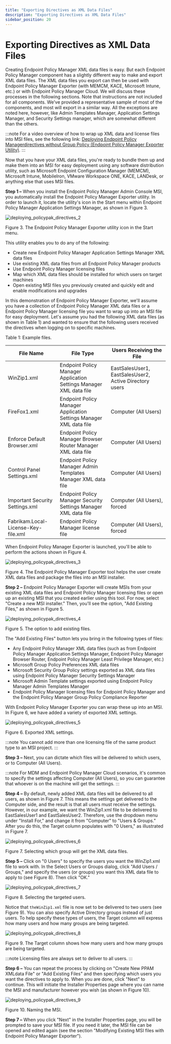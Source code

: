 ```yaml
---
title: "Exporting Directives as XML Data Files"
description: "Exporting Directives as XML Data Files"
sidebar_position: 20
---
```


# Exporting Directives as XML Data Files

Creating Endpoint Policy Manager XML data files is easy. But each Endpoint Policy Manager component
has a slightly different way to make and export XML data files. The XML data files you export can
then be used with Endpoint Policy Manager Exporter (with MEMCM, KACE, Microsoft Intune, etc.) or
with Endpoint Policy Manager Cloud. We will discuss these processes in the following sections. Note
that instructions are not included for all components. We've provided a representative sample of
most of the components, and most will export in a similar way. All the exceptions are noted here,
however, like Admin Templates Manager, Application Settings Manager, and Security Settings manager,
which are somewhat different than the others.

:::note
For a video overview of how to wrap up XML data and license files into MSI files, see the
following link:
[Deploying Endpoint Policy Managerdirectives without Group Policy (Endpoint Policy Manager Exporter Utility)](/docs/endpointpolicymanager/deliverymethods/mdm/videos/exportingtips/exporterutility.md).
:::


Now that you have your XML data files, you're ready to bundle them up and make them into an MSI for
easy deployment using any software distribution utility, such as Microsoft Endpoint Configuration
Manager (MEMCM), Microsoft Intune, MobileIron, VMware Workspace ONE, KACE, LANDesk, or anything else
that uses MSI files.

**Step 1 –** When you install the Endpoint Policy Manager Admin Console MSI, you automatically
install the Endpoint Policy Manager Exporter utility. In order to launch it, locate the utility's
icon in the Start menu within Endpoint Policy Manager Application Settings Manager, as shown in
Figure 3.

![deploying_policypak_directives_2](/images/endpointpolicymanager/mdm/xmldatafiles/deploying_endpointpolicymanager_directives_2.webp)

Figure 3. The Endpoint Policy Manager Exporter utility icon in the Start menu.

This utility enables you to do any of the following:

- Create new Endpoint Policy Manager Application Settings Manager XML data files
- Use existing XML data files from all Endpoint Policy Manager products
- Use Endpoint Policy Manager licensing files
- Map which XML data files should be installed for which users on target machines
- Open existing MSI files you previously created and quickly edit and enable modifications and
  upgrades

In this demonstration of Endpoint Policy Manager Exporter, we'll assume you have a collection of
Endpoint Policy Manager XML data files or a Endpoint Policy Manager licensing file you want to wrap
up into an MSI file for easy deployment. Let's assume you had the following XML data files (as shown
in Table 1) and wanted to ensure that the following users received the directives when logging on to
specific machines.

Table 1: Example files.

| File Name                           | File Type                                                          | Users Receiving the File                               |
| ----------------------------------- | ------------------------------------------------------------------ | ------------------------------------------------------ |
| WinZip1.xml                         | Endpoint Policy Manager Application Settings Manager XML data file | EastSalesUser1, EastSalesUser2, Active Directory users |
| FireFox1.xml                        | Endpoint Policy Manager Application Settings Manager XML data file | Computer (All Users)                                   |
| Enforce Default Browser.xml         | Endpoint Policy Manager Browser Router Manager XML data file       | Computer (All Users)                                   |
| Control Panel Settings.xml          | Endpoint Policy Manager Admin Templates Manager XML data file      | Computer (All Users)                                   |
| Important Security Settings.xml     | Endpoint Policy Manager Security Settings Manager XML data file    | Computer (All Users), forced                           |
| Fabrikam.Local-License-Key-file.xml | Endpoint Policy Manager license file                               | Computer (All Users), forced                           |

When Endpoint Policy Manager Exporter is launched, you'll be able to perform the actions shown in
Figure 4.

![deploying_policypak_directives_3](/images/endpointpolicymanager/mdm/xmldatafiles/deploying_endpointpolicymanager_directives_3.webp)

Figure 4. The Endpoint Policy Manager Exporter tool helps the user create XML data files and package
the files into an MSI installer.

**Step 2 –** Endpoint Policy Manager Exporter will create MSIs from your existing XML data files and
Endpoint Policy Manager licensing files or open up an existing MSI that you created earlier using
this tool. For now, select "Create a new MSI installer." Then, you'll see the option, "Add Existing
Files," as shown in Figure 5.

![deploying_policypak_directives_4](/images/endpointpolicymanager/mdm/xmldatafiles/deploying_endpointpolicymanager_directives_4.webp)

Figure 5. The option to add existing files.

The "Add Existing Files" button lets you bring in the following types of files:

- Any Endpoint Policy Manager XML data files (such as from Endpoint Policy Manager Application
  Settings Manager, Endpoint Policy Manager Browser Router, Endpoint Policy Manager Least Privilege
  Manager, etc.)
- Microsoft Group Policy Preferences XML data files
- Microsoft Security Group Policy settings exported as XML data files using Endpoint Policy Manager
  Security Settings Manager
- Microsoft Admin Template settings exported using Endpoint Policy Manager Admin Templates Manager
- Endpoint Policy Manager licensing files for Endpoint Policy Manager and the Endpoint Policy
  Manager Group Policy Compliance Reporter

With Endpoint Policy Manager Exporter you can wrap these up into an MSI. In Figure 6, we have added
a variety of exported XML settings.

![deploying_policypak_directives_5](/images/endpointpolicymanager/mdm/xmldatafiles/deploying_endpointpolicymanager_directives_5.webp)

Figure 6. Exported XML settings.

:::note
You cannot add more than one licensing file of the same product type to an MSI project.
:::


**Step 3 –** Next, you can dictate which files will be delivered to which users, or to Computer (All
Users).

:::note
For MDM and Endpoint Policy Manager Cloud scenarios, it's common to specify the settings
affecting Computer (All Users), so you can guarantee that whoever is on the machine will get the
settings.
:::


**Step 4 –** By default, newly added XML data files will be delivered to all users, as shown in
Figure 7. This means the settings get delivered to the Computer side, and the result is that all
users must receive the settings. However, in our example, we want the WinZip1.xml file to be
delivered to EastSalesUser1 and EastSalesUser2. Therefore, use the dropdown menu under "Install
For," and change it from "Computer" to "Users & Groups." After you do this, the Target column
populates with "0 Users," as illustrated in Figure 7.

![deploying_policypak_directives_6](/images/endpointpolicymanager/mdm/xmldatafiles/deploying_endpointpolicymanager_directives_6.webp)

Figure 7. Selecting which group will get the XML data files.

**Step 5 –** Click on "0 Users" to specify the users you want the WinZip1.xml file to work with. In
the Select Users or Groups dialog, click "Add Users / Groups," and specify the users (or groups) you
want this XML data file to apply to (see Figure 8). Then click "OK."

![deploying_policypak_directives_7](/images/endpointpolicymanager/mdm/xmldatafiles/deploying_endpointpolicymanager_directives_7.webp)

Figure 8. Selecting the targeted users.

Notice that `theWinZip1.xml` file is now set to be delivered to two users (see Figure 9). You can
also specify Active Directory groups instead of just users. To help specify these types of users,
the Target column will express how many users and how many groups are being targeted.

![deploying_policypak_directives_8](/images/endpointpolicymanager/mdm/xmldatafiles/deploying_endpointpolicymanager_directives_8.webp)

Figure 9. The Target column shows how many users and how many groups are being targeted.

:::note
Licensing files are always set to deliver to all users.
:::


**Step 6 –** You can repeat the process by clicking on "Create New PPAM XMLdata File" or "Add
Existing Files" and then specifying which users you want the directives to apply to. When you are
done, click "Next" to continue. This will initiate the Installer Properties page where you can name
the MSI and manufacturer however you wish (as shown in Figure 10).

![deploying_policypak_directives_9](/images/endpointpolicymanager/mdm/xmldatafiles/deploying_endpointpolicymanager_directives_9.webp)

Figure 10. Naming the MSI.

**Step 7 –** When you click "Next" in the Installer Properties page, you will be prompted to save
your MSI file. If you need it later, the MSI file can be opened and edited again (see the section
"Modifying Existing MSI files with Endpoint Policy Manager Exporter").
